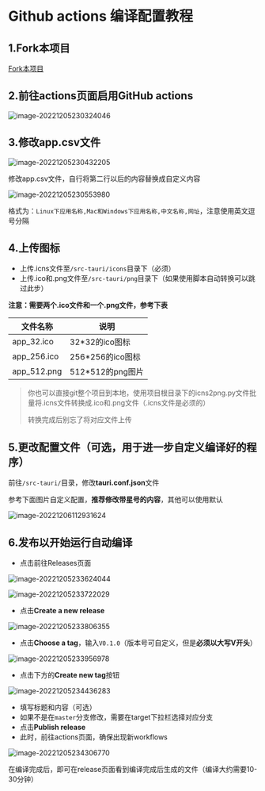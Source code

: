 # Github actions 编译配置教程

## 1.Fork本项目

[Fork本项目](https://github.com/tw93/Pake/fork)

## 2.前往actions页面启用GitHub actions

![image-20221205230324046](assets/image-20221205230324046.png)





## 3.修改app.csv文件

![image-20221205230432205](assets/image-20221205230432205.png)

修改app.csv文件，自行将第二行以后的内容替换成自定义内容

![image-20221205230553980](assets/image-20221205230553980.png)

格式为：`Linux下应用名称,Mac和Windows下应用名称,中文名称,网址`，注意使用英文逗号分隔

## 4.上传图标

- 上传.icns文件至`/src-tauri/icons`目录下（必须）
- 上传.ico和.png文件至`/src-tauri/png`目录下（如果使用脚本自动转换可以跳过此步）

**注意：需要两个.ico文件和一个.png文件，参考下表**



| 文件名称    | 说明             |
| ----------- | ---------------- |
| app_32.ico  | 32*32的ico图标   |
| app_256.ico | 256*256的ico图标 |
| app_512.png | 512*512的png图片 |

> 你也可以直接git整个项目到本地，使用项目根目录下的icns2png.py文件批量将.icns文件转换成.ico和.png文件（.icns文件是必须的）
>
> 转换完成后别忘了将对应文件上传

## 5.更改配置文件（可选，用于进一步自定义编译好的程序）

前往`/src-tauri/`目录，修改**tauri.conf.json**文件

参考下面图片自定义配置，**推荐修改带星号的内容**，其他可以使用默认

![image-20221206112931624](assets/image-20221206112931624.png)

## 6.发布以开始运行自动编译

- 点击前往Releases页面

![image-20221205233624044](assets/image-20221205233624044.png)

![image-20221205233722029](assets/image-20221205233722029.png)

- 点击**Create a new release**

![image-20221205233806355](assets/image-20221205233806355.png)

- 点击**Choose a tag**，输入`V0.1.0`（版本号可自定义，但是**必须以大写V开头**）

![image-20221205233956978](assets/image-20221205233956978.png)

- 点击下方的**Create new tag**按钮

![image-20221205234436283](assets/image-20221205234436283.png)

- 填写标题和内容（可选）
- 如果不是在`master`分支修改，需要在target下拉栏选择对应分支
- 点击**Publish release**
- 此时，前往actions页面，确保出现新workflows

![image-20221205234306770](assets/image-20221205234306770.png)

在编译完成后，即可在release页面看到编译完成后生成的文件（编译大约需要10-30分钟）